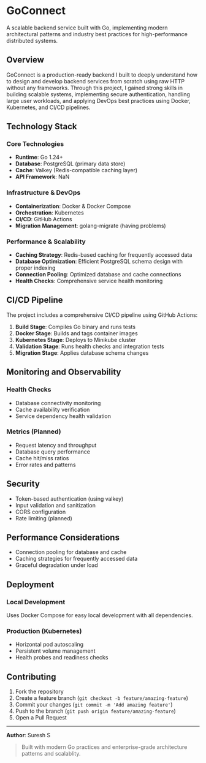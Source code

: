 # GoConnect

A scalable backend service built with Go, implementing modern architectural patterns and industry best practices for high-performance distributed systems.

## Overview

GoConnect is a production-ready backend I built to deeply understand how to design and develop backend services from scratch using raw HTTP without any frameworks. Through this project, I gained strong skills in building scalable systems, implementing secure authentication, handling large user workloads, and applying DevOps best practices using Docker, Kubernetes, and CI/CD pipelines.

## Technology Stack

### Core Technologies
- **Runtime**: Go 1.24+
- **Database**: PostgreSQL (primary data store)
- **Cache**: Valkey (Redis-compatible caching layer)
- **API Framework**: NaN

### Infrastructure & DevOps
- **Containerization**: Docker & Docker Compose
- **Orchestration**: Kubernetes
- **CI/CD**: GitHub Actions
- **Migration Management**: golang-migrate (having problems)


### Performance & Scalability
- **Caching Strategy**: Redis-based caching for frequently accessed data
- **Database Optimization**: Efficient PostgreSQL schema design with proper indexing
- **Connection Pooling**: Optimized database and cache connections
- **Health Checks**: Comprehensive service health monitoring


## CI/CD Pipeline

The project includes a comprehensive CI/CD pipeline using GitHub Actions:

1. **Build Stage**: Compiles Go binary and runs tests
2. **Docker Stage**: Builds and tags container images
3. **Kubernetes Stage**: Deploys to Minikube cluster
4. **Validation Stage**: Runs health checks and integration tests
5. **Migration Stage**: Applies database schema changes

## Monitoring and Observability

### Health Checks
- Database connectivity monitoring
- Cache availability verification
- Service dependency health validation

### Metrics (Planned)
- Request latency and throughput
- Database query performance
- Cache hit/miss ratios
- Error rates and patterns

## Security

- Token-based authentication (using valkey)
- Input validation and sanitization
- CORS configuration
- Rate limiting (planned)

## Performance Considerations

- Connection pooling for database and cache
- Caching strategies for frequently accessed data
- Graceful degradation under load

## Deployment

### Local Development
Uses Docker Compose for easy local development with all dependencies.

### Production (Kubernetes)
- Horizontal pod autoscaling
- Persistent volume management
- Health probes and readiness checks

## Contributing

1. Fork the repository
2. Create a feature branch (`git checkout -b feature/amazing-feature`)
3. Commit your changes (`git commit -m 'Add amazing feature'`)
4. Push to the branch (`git push origin feature/amazing-feature`)
5. Open a Pull Request

---

**Author**: Suresh S  

> Built with modern Go practices and enterprise-grade architecture patterns and scalablity.
